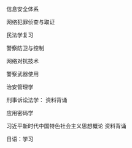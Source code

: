 信息安全体系

网络犯罪侦查与取证

民法学复习

警察防卫与控制

网络对抗技术

警察武器使用

治安管理学

刑事诉讼法学：
资料背诵

应用密码学


习近平新时代中国特色社会主义思想概论
资料背诵

日语：学习